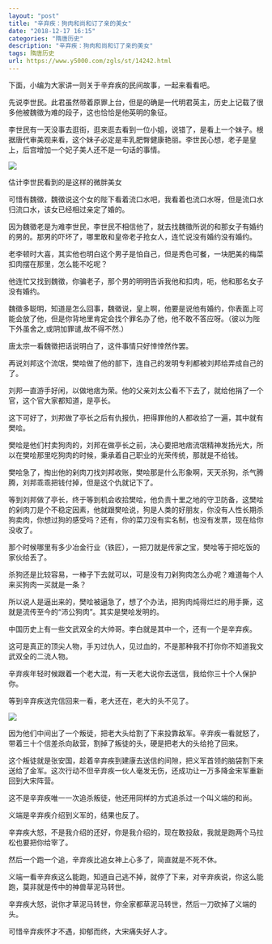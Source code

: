```yaml
---
layout: "post"
title: "辛弃疾：狗肉和尚和订了亲的美女"
date: "2018-12-17 16:15"
categories: "隋唐历史"
description: "辛弃疾：狗肉和尚和订了亲的美女"
tags: 隋唐历史
url: https://www.y5000.com/zgls/st/14242.html
---
```






下面，小编为大家讲一则关于辛弃疾的民间故事，一起来看看吧。

先说李世民。此君虽然带着原罪上台，但是的确是一代明君英主，历史上记载了很多他被魏徵为难的段子，这也恰恰是他英明的象征。

李世民有一天没事去逛街，逛来逛去看到一位小姐，说错了，是看上一个妹子。根据唐代审美观来看，这个妹子必定是丰乳肥臀健康艳丽。李世民心想，老子是皇上，后宫增加一个妃子美人还不是一句话的事情。

![](https://img.y5000.com/uploads/allimg/170220/1A94G052-0.jpg)

估计李世民看到的是这样的微胖美女

可惜有魏徵，魏徵说这个女的陛下看着流口水吧，我看着也流口水呀，但是流口水归流口水，该女已经相过亲定了婚的。

因为魏徵老是为难李世民，李世民不相信他了，就去找魏徵所说的和那女子有婚约的男的。那男的吓坏了，哪里敢和皇帝老子抢女人，连忙说没有婚约没有婚约。

老李顿时大喜，其实他也明白这个男子是怕自己，但是秀色可餐，一块肥美的梅菜扣肉摆在那里，怎么能不吃呢？

他连忙又找到魏徵，你骗老子，那个男的明明告诉我他和扣肉，呃，他和那名女子没有婚约。

魏徵多聪明，知道是怎么回事，魏徵说，皇上啊，他要是说他有婚约，你表面上可能会放了他，但是你背地里肯定会找个罪名办了他，他不敢不答应呀。（彼以为陛下外虽舍之,或阴加罪谴,故不得不然.）

唐太宗一看魏徵把话说明白了，这件事情只好悻悻然作罢。

再说刘邦这个流氓，樊哙做了他的部下，连自己的发明专利都被刘邦给弄成自己的了。

刘邦一直游手好闲，以做地痞为荣。他的父亲刘太公看不下去了，就给他捐了一个官，这个官大家都知道，是亭长。

这下可好了，刘邦做了亭长之后有仇报仇，把得罪他的人都收拾了一遍，其中就有樊哙。

樊哙是他们村卖狗肉的，刘邦在做亭长之前，决心要把地痞流氓精神发扬光大，所以在樊哙那里吃狗肉的时候，秉承着自己职业的光荣传统，那就是不给钱。

樊哙急了，掏出他的剁肉刀找刘邦收账，樊哙那是什么形象啊，天天杀狗，杀气腾腾，刘邦乖乖把钱付掉，但是这个仇就记下了。

等到刘邦做了亭长，终于等到机会收拾樊哙，他负责十里之地的守卫防备，这樊哙的剁肉刀是个不稳定因素，他就跟樊哙说，狗是人类的好朋友，你没有人性长期杀狗卖肉，你想过狗的感受吗？还有，你的菜刀没有实名制，也没有发票，现在给你没收了。

那个时候哪里有多少冶金行业（铁匠），一把刀就是传家之宝，樊哙等于把吃饭的家伙给丢了。

杀狗还是比较容易，一棒子下去就可以，可是没有刀剁狗肉怎么办呢？难道每个人来买狗肉一买就是一条？

所以说人是逼出来的，樊哙被逼急了，想了个办法，把狗肉炖得烂烂的用手撕，这就是流传至今的“沛公狗肉”。其实是樊哙发明的。

中国历史上有一些文武双全的大帅哥。李白就是其中一个，还有一个是辛弃疾。

这可是真正的顶尖人物，手刃过仇人，见过血的，不是那种我不打你你不知道我文武双全的二流人物。

辛弃疾年轻时候跟着一个老大混，有一天老大说你去送信，我给你三十个人保护你。

等到辛弃疾送完信回来一看，老大还在，老大的头不见了。

![](https://img.y5000.com/uploads/allimg/170220/1A94Gb5-1.jpg)

因为他们中间出了一个叛徒，把老大头给割了下来投靠敌军。辛弃疾一看就怒了，带着三十个信差杀向敌营，割掉了叛徒的头，硬是把老大的头给抢了回来。

这个叛徒就是张安国，趁着辛弃疾到建康去送信的间隙，把义军首领的脑袋割下来送给了金军。这次行动不但辛弃疾一伙人毫发无伤，还成功让一万多降金宋军重新回到大宋阵营。

这不是辛弃疾唯一一次追杀叛徒，他还用同样的方式追杀过一个叫义端的和尚。

义端是辛弃疾介绍到义军的，结果也反了。

辛弃疾大怒，不是我介绍的还好，你是我介绍的，现在敢投敌，我就是跑两个马拉松也要把你给宰了。

然后一个跑一个追，辛弃疾比追女神上心多了，简直就是不死不休。

义端一看辛弃疾这么能跑，知道自己逃不掉，就停了下来，对辛弃疾说，你这么能跑，莫非就是传中的神兽草泥马转世。

辛弃疾大怒，说你才草泥马转世，你全家都草泥马转世，然后一刀砍掉了义端的头。

可惜辛弃疾怀才不遇，抑郁而终，大宋痛失好人才。
